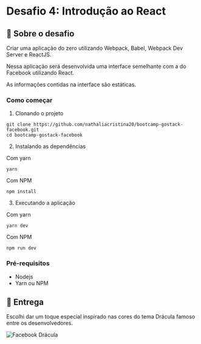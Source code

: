 # Desafio 4: Introdução ao React

## :rocket: Sobre o desafio

Criar uma aplicação do zero utilizando Webpack, Babel, Webpack Dev Server e ReactJS.

Nessa aplicação será desenvolvida uma interface semelhante com a do Facebook utilizando React.

As informações contidas na interface são estáticas.

### Como começar

1. Clonando o projeto
```
git clone https://github.com/nathaliacristina20/bootcamp-gostack-facebook.git 
cd bootcamp-gostack-facebook
```

2. Instalando as dependências

Com yarn
```
yarn
```

Com NPM
```
npm install
```

3. Executando a aplicação

Com yarn
```
yarn dev
```

Com NPM
```
npm run dev
```

### Pré-requisitos
<ul>
  <li>Nodejs</li>
  <li>Yarn ou NPM</li>
</ul>

## 📅 Entrega

Escolhi dar um toque especial inspirado nas cores do tema Drácula famoso entre os desenvolvedores.

<span align="center">
  <img src="https://uploaddeimagens.com.br/images/002/482/234/original/facebook-theme-dracula.jpg?1572961922" alt="Facebook Drácula" />
</span>
